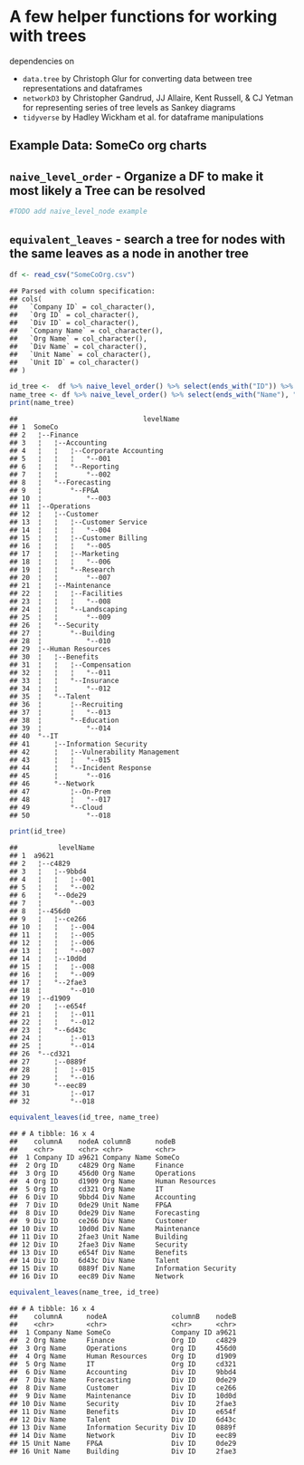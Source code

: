 A few helper functions for working with trees
================

dependencies on

  - `data.tree` by Christoph Glur for converting data between tree
    representations and dataframes
  - `networkD3` by Christopher Gandrud, JJ Allaire, Kent Russell, & CJ
    Yetman for representing series of tree levels as Sankey diagrams
  - `tidyverse` by Hadley Wickham et al. for dataframe manipulations

## Example Data: SomeCo org charts

## `naive_level_order` - Organize a DF to make it most likely a Tree can be resolved

``` r
#TODO add naive_level_node example
```

## `equivalent_leaves` - search a tree for nodes with the same leaves as a node in another tree

``` r
df <- read_csv("SomeCoOrg.csv")
```

    ## Parsed with column specification:
    ## cols(
    ##   `Company ID` = col_character(),
    ##   `Org ID` = col_character(),
    ##   `Div ID` = col_character(),
    ##   `Company Name` = col_character(),
    ##   `Org Name` = col_character(),
    ##   `Div Name` = col_character(),
    ##   `Unit Name` = col_character(),
    ##   `Unit ID` = col_character()
    ## )

``` r
id_tree <-  df %>% naive_level_order() %>% select(ends_with("ID")) %>% df_to_tree()
name_tree <- df %>% naive_level_order() %>% select(ends_with("Name"), "Unit ID") %>% df_to_tree()
print(name_tree)
```

    ##                               levelName
    ## 1  SomeCo                              
    ## 2   ¦--Finance                         
    ## 3   ¦   ¦--Accounting                  
    ## 4   ¦   ¦   ¦--Corporate Accounting    
    ## 5   ¦   ¦   ¦   °--001                 
    ## 6   ¦   ¦   °--Reporting               
    ## 7   ¦   ¦       °--002                 
    ## 8   ¦   °--Forecasting                 
    ## 9   ¦       °--FP&A                    
    ## 10  ¦           °--003                 
    ## 11  ¦--Operations                      
    ## 12  ¦   ¦--Customer                    
    ## 13  ¦   ¦   ¦--Customer Service        
    ## 14  ¦   ¦   ¦   °--004                 
    ## 15  ¦   ¦   ¦--Customer Billing        
    ## 16  ¦   ¦   ¦   °--005                 
    ## 17  ¦   ¦   ¦--Marketing               
    ## 18  ¦   ¦   ¦   °--006                 
    ## 19  ¦   ¦   °--Research                
    ## 20  ¦   ¦       °--007                 
    ## 21  ¦   ¦--Maintenance                 
    ## 22  ¦   ¦   ¦--Facilities              
    ## 23  ¦   ¦   ¦   °--008                 
    ## 24  ¦   ¦   °--Landscaping             
    ## 25  ¦   ¦       °--009                 
    ## 26  ¦   °--Security                    
    ## 27  ¦       °--Building                
    ## 28  ¦           °--010                 
    ## 29  ¦--Human Resources                 
    ## 30  ¦   ¦--Benefits                    
    ## 31  ¦   ¦   ¦--Compensation            
    ## 32  ¦   ¦   ¦   °--011                 
    ## 33  ¦   ¦   °--Insurance               
    ## 34  ¦   ¦       °--012                 
    ## 35  ¦   °--Talent                      
    ## 36  ¦       ¦--Recruiting              
    ## 37  ¦       ¦   °--013                 
    ## 38  ¦       °--Education               
    ## 39  ¦           °--014                 
    ## 40  °--IT                              
    ## 41      ¦--Information Security        
    ## 42      ¦   ¦--Vulnerability Management
    ## 43      ¦   ¦   °--015                 
    ## 44      ¦   °--Incident Response       
    ## 45      ¦       °--016                 
    ## 46      °--Network                     
    ## 47          ¦--On-Prem                 
    ## 48          ¦   °--017                 
    ## 49          °--Cloud                   
    ## 50              °--018

``` r
print(id_tree)
```

    ##          levelName
    ## 1  a9621          
    ## 2   ¦--c4829      
    ## 3   ¦   ¦--9bbd4  
    ## 4   ¦   ¦   ¦--001
    ## 5   ¦   ¦   °--002
    ## 6   ¦   °--0de29  
    ## 7   ¦       °--003
    ## 8   ¦--456d0      
    ## 9   ¦   ¦--ce266  
    ## 10  ¦   ¦   ¦--004
    ## 11  ¦   ¦   ¦--005
    ## 12  ¦   ¦   ¦--006
    ## 13  ¦   ¦   °--007
    ## 14  ¦   ¦--10d0d  
    ## 15  ¦   ¦   ¦--008
    ## 16  ¦   ¦   °--009
    ## 17  ¦   °--2fae3  
    ## 18  ¦       °--010
    ## 19  ¦--d1909      
    ## 20  ¦   ¦--e654f  
    ## 21  ¦   ¦   ¦--011
    ## 22  ¦   ¦   °--012
    ## 23  ¦   °--6d43c  
    ## 24  ¦       ¦--013
    ## 25  ¦       °--014
    ## 26  °--cd321      
    ## 27      ¦--0889f  
    ## 28      ¦   ¦--015
    ## 29      ¦   °--016
    ## 30      °--eec89  
    ## 31          ¦--017
    ## 32          °--018

``` r
equivalent_leaves(id_tree, name_tree)
```

    ## # A tibble: 16 x 4
    ##    columnA    nodeA columnB      nodeB               
    ##    <chr>      <chr> <chr>        <chr>               
    ##  1 Company ID a9621 Company Name SomeCo              
    ##  2 Org ID     c4829 Org Name     Finance             
    ##  3 Org ID     456d0 Org Name     Operations          
    ##  4 Org ID     d1909 Org Name     Human Resources     
    ##  5 Org ID     cd321 Org Name     IT                  
    ##  6 Div ID     9bbd4 Div Name     Accounting          
    ##  7 Div ID     0de29 Unit Name    FP&A                
    ##  8 Div ID     0de29 Div Name     Forecasting         
    ##  9 Div ID     ce266 Div Name     Customer            
    ## 10 Div ID     10d0d Div Name     Maintenance         
    ## 11 Div ID     2fae3 Unit Name    Building            
    ## 12 Div ID     2fae3 Div Name     Security            
    ## 13 Div ID     e654f Div Name     Benefits            
    ## 14 Div ID     6d43c Div Name     Talent              
    ## 15 Div ID     0889f Div Name     Information Security
    ## 16 Div ID     eec89 Div Name     Network

``` r
equivalent_leaves(name_tree, id_tree)
```

    ## # A tibble: 16 x 4
    ##    columnA      nodeA                columnB    nodeB
    ##    <chr>        <chr>                <chr>      <chr>
    ##  1 Company Name SomeCo               Company ID a9621
    ##  2 Org Name     Finance              Org ID     c4829
    ##  3 Org Name     Operations           Org ID     456d0
    ##  4 Org Name     Human Resources      Org ID     d1909
    ##  5 Org Name     IT                   Org ID     cd321
    ##  6 Div Name     Accounting           Div ID     9bbd4
    ##  7 Div Name     Forecasting          Div ID     0de29
    ##  8 Div Name     Customer             Div ID     ce266
    ##  9 Div Name     Maintenance          Div ID     10d0d
    ## 10 Div Name     Security             Div ID     2fae3
    ## 11 Div Name     Benefits             Div ID     e654f
    ## 12 Div Name     Talent               Div ID     6d43c
    ## 13 Div Name     Information Security Div ID     0889f
    ## 14 Div Name     Network              Div ID     eec89
    ## 15 Unit Name    FP&A                 Div ID     0de29
    ## 16 Unit Name    Building             Div ID     2fae3
